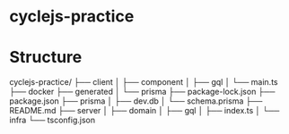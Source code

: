 # cyclejs-practice

# Structure

cyclejs-practice/
├── client
│ ├── component
│ ├── gql
│ └── main.ts
├── docker
├── generated
│ └── prisma
├── package-lock.json
├── package.json
├── prisma
│ ├── dev.db
│ └── schema.prisma
├── README.md
├── server
│ ├── domain
│ ├── gql
│ ├── index.ts
│ └── infra
└── tsconfig.json
